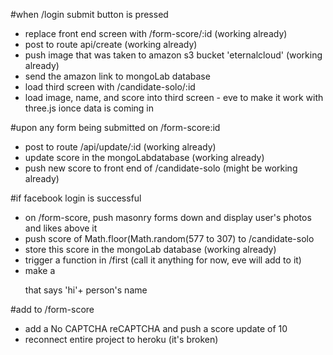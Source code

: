 #when /login submit button is pressed

- replace front end screen with /form-score/:id (working already)
- post to route api/create (working already)
- push image that was taken to amazon s3 bucket 'eternalcloud' (working already)
- send the amazon link to mongoLab database
- load third screen with /candidate-solo/:id
- load image, name, and score into third screen - eve to make it work with three.js ionce data is coming in

#upon any form being submitted on /form-score:id

- post to route /api/update/:id (working already)
- update score in the mongoLabdatabase (working already)
- push new score to front end of /candidate-solo (might be working already)

#if facebook login is successful

- on /form-score, push masonry forms down and display user's photos and likes above it
- push score of Math.floor(Math.random(577 to 307) to /candidate-solo
- store this score in the mongoLab database (working already)
- trigger a function in /first (call it anything for now, eve will add to it)
- make a <p> that says 'hi'+ person's name


#add to /form-score
- add a No CAPTCHA reCAPTCHA and push a score update of 10
- reconnect entire project to heroku (it's broken)
